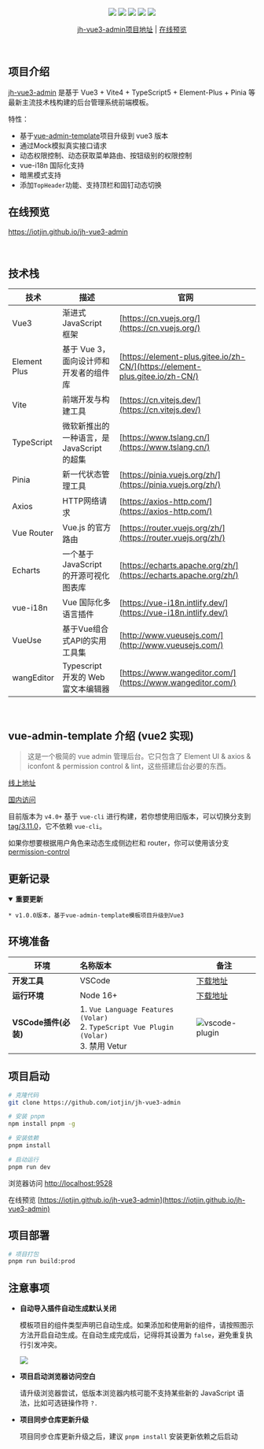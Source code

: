 <p align="center">
    <img src="https://img.shields.io/badge/Vue-3.3.4-brightgreen.svg"/>
    <img src="https://img.shields.io/badge/Vite-4.4.8-green.svg"/>
    <img src="https://img.shields.io/badge/Element Plus-2.3.9-blue.svg"/>
    <img src="https://img.shields.io/badge/license-MIT-green.svg"/>
    <a href="https://github.com/iotjin/jh-vue3-admin" target="_blank">
        <img src="https://img.shields.io/badge/Author-iotjin-orange.svg"/>
    </a>
</p>
<p align="center">
 <a target="_blank" href="https://github.com/iotjin/jh-vue3-admin">jh-vue3-admin项目地址</a> |  <a target="_blank" href="https://iotjin.github.io/jh-vue3-admin">在线预览</a> 
</p>

<br>

## 项目介绍

[jh-vue3-admin](https://github.com/iotjin/jh-vue3-admin) 是基于 Vue3 + Vite4 + TypeScript5 + Element-Plus + Pinia 等最新主流技术栈构建的后台管理系统前端模板。

特性：

- 基于[vue-admin-template](https://github.com/PanJiaChen/vue-admin-template)项目升级到 vue3 版本
- 通过Mock模拟真实接口请求
- 动态权限控制、动态获取菜单路由、按钮级别的权限控制
- vue-i18n 国际化支持
- 暗黑模式支持
- 添加`TopHeader`功能、支持顶栏和固钉动态切换

## 在线预览

  https://iotjin.github.io/jh-vue3-admin

<br>

## 技术栈

| 技术    | 描述                                       | 官网                                     |
| ------- | ----------------------------------------- | ---------------------------------------- |
| Vue3    | 渐进式 JavaScript 框架                     | [https://cn.vuejs.org/](https://cn.vuejs.org/) |
| Element Plus | 基于 Vue 3，面向设计师和开发者的组件库    | [https://element-plus.gitee.io/zh-CN/](https://element-plus.gitee.io/zh-CN/) |
| Vite    | 前端开发与构建工具                           | [https://cn.vitejs.dev/](https://cn.vitejs.dev/) |
| TypeScript | 微软新推出的一种语言，是 JavaScript 的超集  | [https://www.tslang.cn/](https://www.tslang.cn/) |
| Pinia   | 新一代状态管理工具                           | [https://pinia.vuejs.org/zh/](https://pinia.vuejs.org/zh/) |
| Axios   | HTTP网络请求                               | [https://axios-http.com/](https://axios-http.com/) |
| Vue Router | Vue.js 的官方路由                        | [https://router.vuejs.org/zh/](https://router.vuejs.org/zh/) |
| Echarts | 一个基于 JavaScript 的开源可视化图表库         | [https://echarts.apache.org/zh/](https://echarts.apache.org/zh/) |
| vue-i18n | Vue 国际化多语言插件                        | [https://vue-i18n.intlify.dev/](https://vue-i18n.intlify.dev/) |
| VueUse  | 基于Vue组合式API的实用工具集                  | [http://www.vueusejs.com/](http://www.vueusejs.com/) |
| wangEditor | Typescript 开发的 Web 富文本编辑器        | [https://www.wangeditor.com/](https://www.wangeditor.com/) |

<br>

## vue-admin-template 介绍 (vue2 实现)

> 这是一个极简的 vue admin 管理后台。它只包含了 Element UI & axios & iconfont & permission control & lint，这些搭建后台必要的东西。

[线上地址](http://panjiachen.github.io/vue-admin-template)

[国内访问](https://panjiachen.gitee.io/vue-admin-template)

目前版本为 `v4.0+` 基于 `vue-cli` 进行构建，若你想使用旧版本，可以切换分支到[tag/3.11.0](https://github.com/PanJiaChen/vue-admin-template/tree/tag/3.11.0)，它不依赖 `vue-cli`。

如果你想要根据用户角色来动态生成侧边栏和 router，你可以使用该分支[permission-control](https://github.com/PanJiaChen/vue-admin-template/tree/permission-control)

## <a id="更新记录"></a> 更新记录
<details open id="重要更新">
  <summary><strong>重要更新</strong></summary>
   
```
* v1.0.0版本，基于vue-admin-template模板项目升级到Vue3
```
</details>



## 环境准备

| 环境                 | 名称版本                                                     | 备注                                                         |
| -------------------- | :----------------------------------------------------------- | ------------------------------------------------------------ |
| **开发工具**         | VSCode                                                       | [下载地址](https://code.visualstudio.com/Download)           |
| **运行环境**         | Node 16+                                                     | [下载地址](http://nodejs.cn/download)                        |
| **VSCode插件(必装)** | 1. `Vue Language Features (Volar) ` <br/> 2. `TypeScript Vue Plugin (Volar) `  <br/>3. 禁用 Vetur | ![vscode-plugin](https://gitee.com/iotjh/Picture/raw/master/GitHub/Vue3/volar.png) |


## 项目启动

```bash
# 克隆代码
git clone https://github.com/iotjin/jh-vue3-admin

# 安装 pnpm
npm install pnpm -g

# 安装依赖
pnpm install

# 启动运行
pnpm run dev
```

浏览器访问 [http://localhost:9528](http://localhost:9528)

在线预览 [https://iotjin.github.io/jh-vue3-admin](https://iotjin.github.io/jh-vue3-admin)


## 项目部署

```bash
# 项目打包
pnpm run build:prod
```


## 注意事项

- **自动导入插件自动生成默认关闭**

  模板项目的组件类型声明已自动生成。如果添加和使用新的组件，请按照图示方法开启自动生成。在自动生成完成后，记得将其设置为 `false`，避免重复执行引发冲突。

  ![](https://gitee.com/iotjh/Picture/raw/master/GitHub/Vue3/dts.jpg)

- **项目启动浏览器访问空白**

  请升级浏览器尝试，低版本浏览器内核可能不支持某些新的 JavaScript 语法，比如可选链操作符 `?.`

- **项目同步仓库更新升级**

  项目同步仓库更新升级之后，建议 `pnpm install` 安装更新依赖之后启动